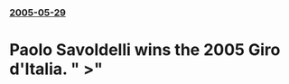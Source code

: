 ### [2005-05-29](/news/2005/05/29/index.md)

#  Paolo Savoldelli wins the 2005 Giro d'Italia. " >" 



